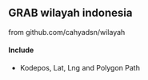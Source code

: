 ## GRAB wilayah indonesia 
from github.com/cahyadsn/wilayah

#### Include 
- Kodepos, Lat, Lng and Polygon Path
